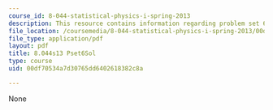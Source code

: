 ```yaml
---
course_id: 8-044-statistical-physics-i-spring-2013
description: This resource contains information regarding problem set 6 solution.
file_location: /coursemedia/8-044-statistical-physics-i-spring-2013/00df70534a7d30765dd6402618382c8a_MIT8_044S13_pss6.pdf
file_type: application/pdf
layout: pdf
title: 8.044s13 Pset6Sol
type: course
uid: 00df70534a7d30765dd6402618382c8a

---
```

None
